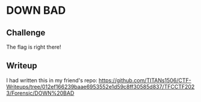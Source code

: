 # **DOWN BAD**
## **Challenge**
The flag is right there!

## **Writeup**
I had written this in my friend's repo:
https://github.com/TITANs1506/CTF-Writeups/tree/012ef166239baae6953552e1d59c8ff30585d837/TFCCTF2023/Forensic/DOWN%20BAD
